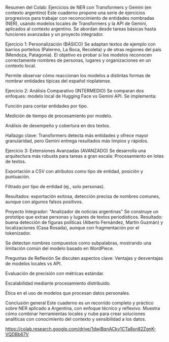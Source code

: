 Resumen del Colab: Ejercicios de NER con Transformers y Gemini (en contexto argentino) Este cuaderno propone una serie de ejercicios progresivos para trabajar con reconocimiento de entidades nombradas (NER), usando modelos locales de Transformers y la API de Gemini, aplicados al contexto argentino. Se abordan desde tareas básicas hasta funciones avanzadas y un proyecto integrador.

Ejercicio 1: Personalización (BÁSICO) Se adaptan textos de ejemplo con barrios porteños (Palermo, La Boca, Recoleta) y de otras regiones del país (Mendoza, Patagonia).
El objetivo es probar si los modelos reconocen correctamente nombres de personas, lugares y organizaciones en un contexto local.

Permite observar cómo reaccionan los modelos a distintas formas de nombrar entidades típicas del español rioplatense.

Ejercicio 2: Análisis Comparativo (INTERMEDIO) Se comparan dos enfoques: modelo local de Hugging Face vs Gemini API.
Se implementa:

Función para contar entidades por tipo.

Medición de tiempo de procesamiento por modelo.

Análisis de desempeño y cobertura en dos textos.

Hallazgo clave: Transformers detecta más entidades y ofrece mayor granularidad, pero Gemini entrega resultados más limpios y rápidos.

Ejercicio 3: Extensiones Avanzadas (AVANZADO) Se desarrolla una arquitectura más robusta para tareas a gran escala:
Procesamiento en lotes de textos.

Exportación a CSV con atributos como tipo de entidad, posición y puntuación.

Filtrado por tipo de entidad (ej., solo personas).

Resultados: exportación exitosa, detección precisa de nombres comunes, aunque con algunos falsos positivos.

Proyecto Integrador: "Analizador de noticias argentinas" Se construye un prototipo que extrae personas y lugares de textos periodísticos.
Resultado: buena detección de figuras políticas (Alberto Fernández, Martín Guzmán) y localizaciones (Casa Rosada), aunque con fragmentación por el tokenizador.

Se detectan nombres compuestos como subpalabras, mostrando una limitación común del modelo basado en WordPiece.

Preguntas de Reflexión Se discuten aspectos clave:
Ventajas y desventajas de modelos locales vs API.

Evaluación de precisión con métricas estándar.

Escalabilidad mediante procesamiento distribuido.

Ética en el uso de modelos que procesan datos personales.

Conclusión general Este cuaderno es un recorrido completo y práctico sobre NER aplicado a Argentina, con enfoque técnico y reflexivo. Muestra cómo combinar herramientas locales y nube para crear soluciones analíticas con conocimiento del contexto y sensibilidad a los datos.

https://colab.research.google.com/drive/1dwjBqnACkv1CTa8sn82ZgnK-VQDBb67V
